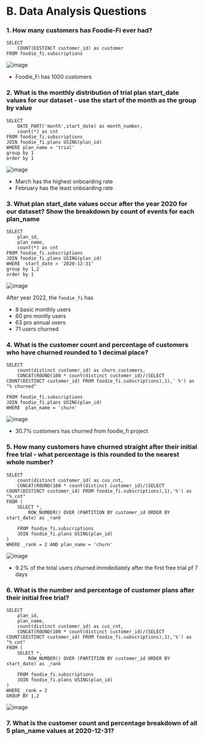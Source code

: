 # B. Data Analysis Questions
### 1. How many customers has Foodie-Fi ever had?
```
SELECT 
	COUNT(DISTINCT customer_id) as customer
FROM foodie_fi.subscriptions
```

![image](https://github.com/Latsan/8-Weekls-SQL-Case-Study/assets/78388641/dc7f3f89-d7fe-4f60-ab18-e734e2197968)
- Foodie_Fi has 1000 customers

### 2. What is the monthly distribution of trial plan start_date values for our dataset - use the start of the month as the group by value
```
SELECT 
	DATE_PART('month',start_date) as month_number,
	count(*) as cnt
FROM foodie_fi.subscriptions
JOIN foodie_fi.plans USING(plan_id)
WHERE plan_name = 'trial'
group by 1
order by 1
```

![image](https://github.com/Latsan/8-Weekls-SQL-Case-Study/assets/78388641/e2166bdb-cba4-4761-b8bd-477ebc59e628)
- March has the highest onboarding rate
- February has the least onboarding rate
### 3. What plan start_date values occur after the year 2020 for our dataset? Show the breakdown by count of events for each plan_name

```
SELECT 
	plan_id,
	plan_name,
	count(*) as cnt
FROM foodie_fi.subscriptions
JOIN foodie_fi.plans USING(plan_id)
WHERE  start_date > '2020-12-31'
group by 1,2
order by 1
```
![image](https://github.com/Latsan/8-Weekls-SQL-Case-Study/assets/78388641/7721cee2-9581-4d9a-b207-76e11995ff23)

After year 2022, the `foodie_fi` has
- 8 basic monthly users
- 60 pro montly users
- 63 pro annual users
- 71 users churned

### 4. What is the customer count and percentage of customers who have churned rounded to 1 decimal place?
```
SELECT 
	count(distinct customer_id) as churn_customers,
 	CONCAT(ROUND(100 * count(distinct customer_id)/(SELECT COUNT(DISTINCT customer_id) FROM foodie_fi.subscriptions),1),' %') as "% churned"
	
FROM foodie_fi.subscriptions
JOIN foodie_fi.plans USING(plan_id)
WHERE  plan_name = 'churn'  
```
![image](https://github.com/Latsan/8-Weekls-SQL-Case-Study/assets/78388641/2d566e47-9e85-424d-b42d-1f0799038287)
- 30.7% customers has churned from foodie_fi project

### 5. How many customers have churned straight after their initial free trial - what percentage is this rounded to the nearest whole number?
```
SELECT  
	count(distinct customer_id) as cus_cnt,
	CONCAT(ROUND(100 * count(distinct customer_id)/(SELECT COUNT(DISTINCT customer_id) FROM foodie_fi.subscriptions),1),'%') as "%_cnt"
FROM (
	SELECT *,
		ROW_NUMBER() OVER (PARTITION BY customer_id ORDER BY start_date) as _rank

	FROM foodie_fi.subscriptions
	JOIN foodie_fi.plans USING(plan_id)
)
WHERE _rank = 2 AND plan_name = 'churn'
```
![image](https://github.com/Latsan/8-Weekls-SQL-Case-Study/assets/78388641/3d02f15e-d91b-451a-94f4-a8a9e7c6cdb3)

- 9.2% of the total users churned immdediately after the first free trial pf 7 days
### 6. What is the number and percentage of customer plans after their initial free trial?

```
SELECT  
	plan_id,
	plan_name,
	count(distinct customer_id) as cus_cnt,
	CONCAT(ROUND(100 * count(distinct customer_id)/(SELECT COUNT(DISTINCT customer_id) FROM foodie_fi.subscriptions),1),'%') as "%_cnt"
FROM (
	SELECT *,
		ROW_NUMBER() OVER (PARTITION BY customer_id ORDER BY start_date) as _rank

	FROM foodie_fi.subscriptions
	JOIN foodie_fi.plans USING(plan_id)
)
WHERE _rank = 2 
GROUP BY 1,2
```
![image](https://github.com/Latsan/8-Weekls-SQL-Case-Study/assets/78388641/9f86011e-ddd2-4b38-b3dd-a3c1f6c2fd23)

### 7. What is the customer count and percentage breakdown of all 5 plan_name values at 2020-12-31?




























  
